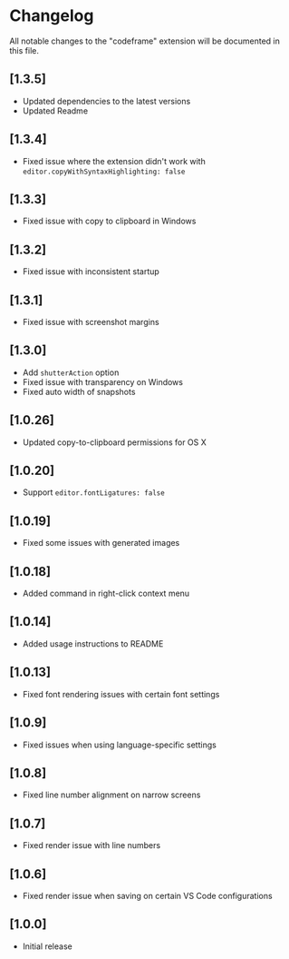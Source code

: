 # Changelog

All notable changes to the "codeframe" extension will be documented in this file.

## [1.3.5]

- Updated dependencies to the latest versions
- Updated Readme

## [1.3.4]

- Fixed issue where the extension didn't work with `editor.copyWithSyntaxHighlighting: false`

## [1.3.3]

- Fixed issue with copy to clipboard in Windows

## [1.3.2]

- Fixed issue with inconsistent startup

## [1.3.1]

- Fixed issue with screenshot margins

## [1.3.0]

- Add `shutterAction` option
- Fixed issue with transparency on Windows
- Fixed auto width of snapshots

## [1.0.26]

- Updated copy-to-clipboard permissions for OS X

## [1.0.20]

- Support `editor.fontLigatures: false`

## [1.0.19]

- Fixed some issues with generated images

## [1.0.18]

- Added command in right-click context menu

## [1.0.14]

- Added usage instructions to README

## [1.0.13]

- Fixed font rendering issues with certain font settings

## [1.0.9]

- Fixed issues when using language-specific settings

## [1.0.8]

- Fixed line number alignment on narrow screens

## [1.0.7]

- Fixed render issue with line numbers

## [1.0.6]

- Fixed render issue when saving on certain VS Code configurations

## [1.0.0]

- Initial release
